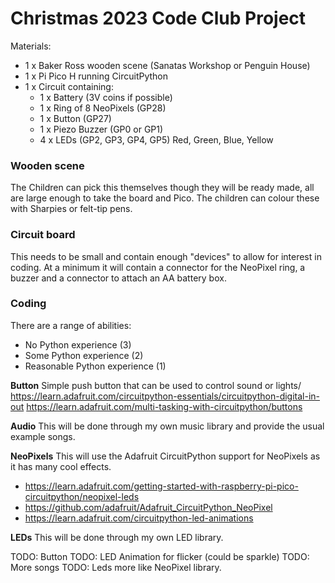 # Christmas 2023 Code Club Project

Materials:
* 1 x Baker Ross wooden scene (Sanatas Workshop or Penguin House)
* 1 x Pi Pico H running CircuitPython
* 1 x Circuit containing:
  * 1 x Battery (3V coins if possible)
  * 1 x Ring of 8 NeoPixels (GP28) 
  * 1 x Button (GP27)
  * 1 x Piezo Buzzer (GP0 or GP1)
  * 4 x LEDs (GP2, GP3, GP4, GP5) Red, Green, Blue, Yellow

### Wooden scene
The Children can pick this themselves though they will be ready made, all are large 
enough to take the board and Pico. The children can colour these with Sharpies or 
felt-tip pens.

### Circuit board
This needs to be small and contain enough "devices" to allow for interest in coding.
At a minimum it will contain a connector for the NeoPixel ring, a buzzer and a connector 
to attach an AA battery box.

### Coding
There are a range of abilities:
* No Python experience (3)
* Some Python experience (2)
* Reasonable Python experience (1)

**Button**
Simple push button that can be used to control sound or lights/
https://learn.adafruit.com/circuitpython-essentials/circuitpython-digital-in-out
https://learn.adafruit.com/multi-tasking-with-circuitpython/buttons

**Audio**
This will be done through my own music library and provide the usual example songs.

**NeoPixels**
This will use the Adafruit CircuitPython support for NeoPixels as it has many cool effects.

* https://learn.adafruit.com/getting-started-with-raspberry-pi-pico-circuitpython/neopixel-leds
* https://github.com/adafruit/Adafruit_CircuitPython_NeoPixel
* https://learn.adafruit.com/circuitpython-led-animations

**LEDs**
This will be done through my own LED library.

TODO: Button
TODO: LED Animation for flicker (could be sparkle)
TODO: More songs
TODO: Leds more like NeoPixel library.